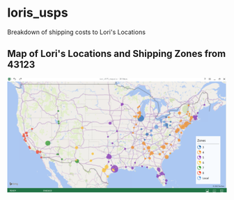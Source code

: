 # loris_usps
Breakdown of shipping costs to Lori's Locations

## Map of Lori's Locations and Shipping Zones from 43123

![](Lori_Zones.PNG)
